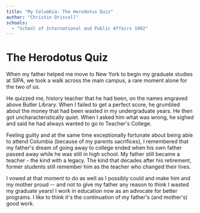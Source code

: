```yaml
---
title: "My Columbia: The Herodotus Quiz"
author: "Christin Driscoll"
schools:
  - "School of International and Public Affairs 1992"
---
```


# The Herodotus Quiz

When my father helped me move to New York to begin my graduate studies at SIPA, we took a walk across the main campus, a rare moment alone for the two of us.

He quizzed me, history teacher that he had been, on the names engraved above Butler Library.  When I failed to get a perfect score, he grumbled about the money that had been wasted in my undergraduate years.  He then got uncharacteristically quiet.  When I asked him what was wrong, he sighed and said he had always wanted to go to Teacher's College.

Feeling guilty and at the same time exceptionally fortunate about being able to attend Columbia (because of my parents sacrifices), I remembered that my father's dream of going away to college ended when his own father passed away while he was still in high school.  My father still became a teacher - the kind with a legacy.  The kind that decades after his retirement, former students still remember him as the teacher who changed their lives.

I vowed at that moment to do as well as I possibly could and make him and my mother proud -- and not to give my father any reason to think I wasted my graduate years!  I work in education now as an advocate for better programs.  I like to think it's the continuation of my father's (and mother's) good work.
